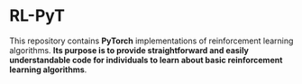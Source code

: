 # RL-PyT
This repository contains **PyTorch** implementations of reinforcement learning algorithms. 
**Its purpose is to provide straightforward and easily understandable code for individuals to learn about basic reinforcement learning algorithms**.
